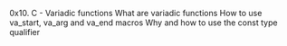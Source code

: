 0x10. C - Variadic functions
What are variadic functions
How to use va_start, va_arg and va_end macros
Why and how to use the const type qualifier
